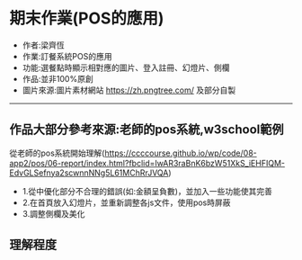 # 期末作業(POS的應用)
* 作者:梁齊恆
* 作業:訂餐系統POS的應用
* 功能:選餐點時顯示相對應的圖片、登入註冊、幻燈片、側欄
* 作品:並非100%原創
* 圖片來源:圖片素材網站 https://zh.pngtree.com/ 及部分自製
----------------------------------------------------------
## 作品大部分參考來源:老師的pos系統,w3school範例
從老師的pos系統開始理解(https://ccccourse.github.io/wp/code/08-app2/pos/06-report/index.html?fbclid=IwAR3raBnK6bzW51XkS_iEHFIQM-EdvGLSefnya2scwnnNNg5L61MChRrJVQA)
* 1.從中優化部分不合理的錯誤(如:金額呈負數)，並加入一些功能使其完善
* 2.在首頁放入幻燈片，並重新調整各js文件，使用pos時屏蔽
* 3.調整側欄及美化
## 理解程度
